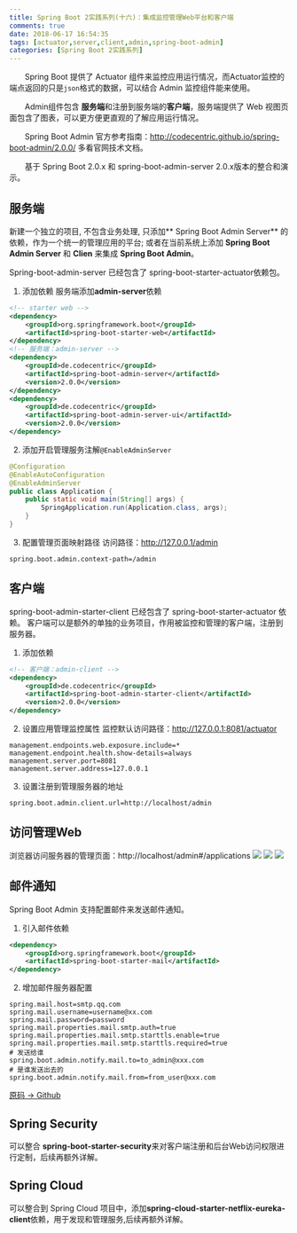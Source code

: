 ```yaml
---
title: Spring Boot 2实践系列(十六)：集成监控管理Web平台和客户端
comments: true
date: 2018-06-17 16:54:35
tags: [actuator,server,client,admin,spring-boot-admin]
categories: [Spring Boot 2实践系列]
---
```

　　Spring Boot 提供了 Actuator 组件来监控应用运行情况，而Actuator监控的端点返回的只是`json`格式的数据，可以结合 Admin 监控组件能来使用。

　　Admin组件包含 **服务端**和注册到服务端的**客户端**，服务端提供了 Web 视图页面包含了图表，可以更方便更直观的了解应用运行情况。

　　Spring Boot Admin 官方参考指南：http://codecentric.github.io/spring-boot-admin/2.0.0/  多看官网技术文档。
<!-- more -->
　　基于 Spring Boot 2.0.x 和 spring-boot-admin-server 2.0.x版本的整合和演示。

## 服务端 ##
新建一个独立的项目, 不包含业务处理, 只添加** Spring Boot Admin Server** 的依赖，作为一个统一的管理应用的平台; 或者在当前系统上添加 **Spring Boot Admin Server** 和 **Clien** 来集成 **Spring Boot Admin**。

Spring-boot-admin-server 已经包含了 spring-boot-starter-actuator依赖包。

1. 添加依赖
服务端添加**admin-server**依赖
``` xml
<!-- starter web -->
<dependency>
    <groupId>org.springframework.boot</groupId>
    <artifactId>spring-boot-starter-web</artifactId>
</dependency>
<!-- 服务端：admin-server -->
<dependency>  
	<groupId>de.codecentric</groupId>  
	<artifactId>spring-boot-admin-server</artifactId>
    <version>2.0.0</version>
</dependency>  
<dependency>
	<groupId>de.codecentric</groupId>  
	<artifactId>spring-boot-admin-server-ui</artifactId>
    <version>2.0.0</version>
</dependency>
```
2. 添加开启管理服务注解`@EnableAdminServer`
``` java
@Configuration
@EnableAutoConfiguration
@EnableAdminServer
public class Application {
    public static void main(String[] args) {
        SpringApplication.run(Application.class, args);
    }
}
```
3. 配置管理页面映射路径
访问路径：http://127.0.0.1/admin
``` 
spring.boot.admin.context-path=/admin
```

## 客户端 ##
spring-boot-admin-starter-client 已经包含了 spring-boot-starter-actuator 依赖。
客户端可以是额外的单独的业务项目，作用被监控和管理的客户端，注册到服务器。
1. 添加依赖
``` xml
<!-- 客户端：admin-client -->
<dependency>
    <groupId>de.codecentric</groupId>
    <artifactId>spring-boot-admin-starter-client</artifactId>
    <version>2.0.0</version>
</dependency>
```
2. 设置应用管理监控属性
监控默认访问路径：http://127.0.0.1:8081/actuator
``` propertie
management.endpoints.web.exposure.include=*
management.endpoint.health.show-details=always
management.server.port=8081
management.server.address=127.0.0.1
```
3. 设置注册到管理服务器的地址
``` properties
spring.boot.admin.client.url=http://localhost/admin
```

## 访问管理Web ##
浏览器访问服务器的管理页面：http://localhost/admin#/applications
![](http://112.74.59.39:90/images/1529406162298.png)
![](http://112.74.59.39:90/images/1529406242507.png)
![](http://112.74.59.39:90/images/1529406282787.png)

## 邮件通知 ##
Spring Boot Admin 支持配置邮件来发送邮件通知。
1. 引入邮件依赖
``` xml
<dependency>
    <groupId>org.springframework.boot</groupId>
    <artifactId>spring-boot-starter-mail</artifactId>
</dependency>
```
2. 增加邮件服务器配置
```
spring.mail.host=smtp.qq.com
spring.mail.username=username@xx.com
spring.mail.password=password
spring.mail.properties.mail.smtp.auth=true
spring.mail.properties.mail.smtp.starttls.enable=true
spring.mail.properties.mail.smtp.starttls.required=true
# 发送给谁
spring.boot.admin.notify.mail.to=to_admin@xxx.com
# 是谁发送出去的
spring.boot.admin.notify.mail.from=from_user@xxx.com
```

[原码 -> Github](https://github.com/gxing19/Spring-Boot-Example/tree/master/spring-boot-admin)

## Spring Security ##
可以整合 **spring-boot-starter-security**来对客户端注册和后台Web访问权限进行定制，后续再额外详解。

## Spring Cloud ##
可以整合到 Spring Cloud 项目中，添加**spring-cloud-starter-netflix-eureka-client**依赖，用于发现和管理服务,后续再额外详解。

